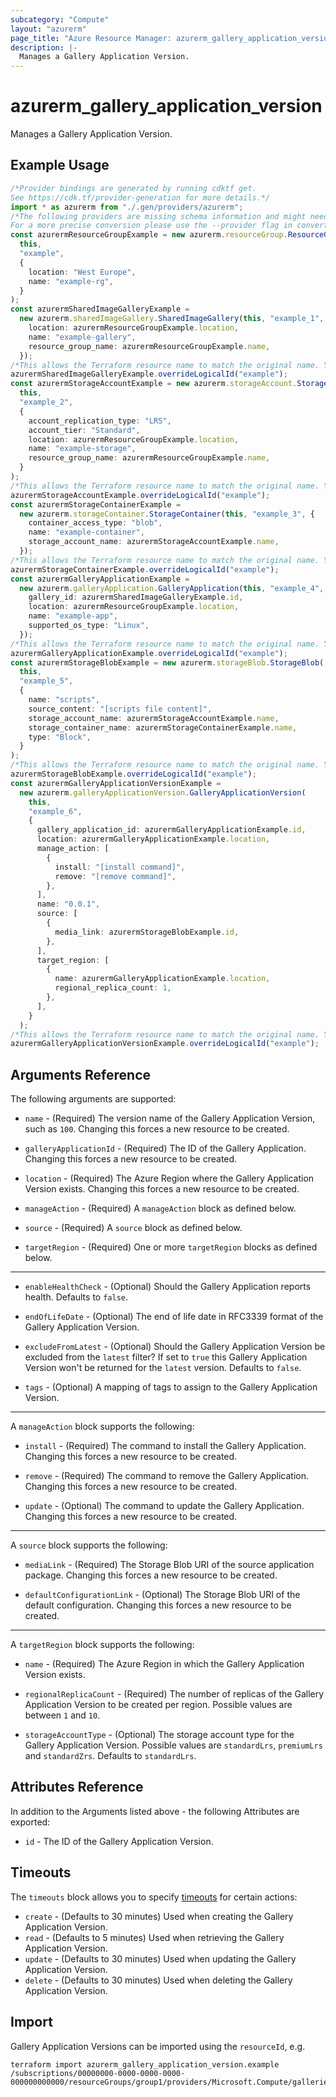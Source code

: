 ```yaml
---
subcategory: "Compute"
layout: "azurerm"
page_title: "Azure Resource Manager: azurerm_gallery_application_version"
description: |-
  Manages a Gallery Application Version.
---
```


# azurerm\_gallery\_application\_version

Manages a Gallery Application Version.

## Example Usage

```typescript
/*Provider bindings are generated by running cdktf get.
See https://cdk.tf/provider-generation for more details.*/
import * as azurerm from "./.gen/providers/azurerm";
/*The following providers are missing schema information and might need manual adjustments to synthesize correctly: azurerm.
For a more precise conversion please use the --provider flag in convert.*/
const azurermResourceGroupExample = new azurerm.resourceGroup.ResourceGroup(
  this,
  "example",
  {
    location: "West Europe",
    name: "example-rg",
  }
);
const azurermSharedImageGalleryExample =
  new azurerm.sharedImageGallery.SharedImageGallery(this, "example_1", {
    location: azurermResourceGroupExample.location,
    name: "example-gallery",
    resource_group_name: azurermResourceGroupExample.name,
  });
/*This allows the Terraform resource name to match the original name. You can remove the call if you don't need them to match.*/
azurermSharedImageGalleryExample.overrideLogicalId("example");
const azurermStorageAccountExample = new azurerm.storageAccount.StorageAccount(
  this,
  "example_2",
  {
    account_replication_type: "LRS",
    account_tier: "Standard",
    location: azurermResourceGroupExample.location,
    name: "example-storage",
    resource_group_name: azurermResourceGroupExample.name,
  }
);
/*This allows the Terraform resource name to match the original name. You can remove the call if you don't need them to match.*/
azurermStorageAccountExample.overrideLogicalId("example");
const azurermStorageContainerExample =
  new azurerm.storageContainer.StorageContainer(this, "example_3", {
    container_access_type: "blob",
    name: "example-container",
    storage_account_name: azurermStorageAccountExample.name,
  });
/*This allows the Terraform resource name to match the original name. You can remove the call if you don't need them to match.*/
azurermStorageContainerExample.overrideLogicalId("example");
const azurermGalleryApplicationExample =
  new azurerm.galleryApplication.GalleryApplication(this, "example_4", {
    gallery_id: azurermSharedImageGalleryExample.id,
    location: azurermResourceGroupExample.location,
    name: "example-app",
    supported_os_type: "Linux",
  });
/*This allows the Terraform resource name to match the original name. You can remove the call if you don't need them to match.*/
azurermGalleryApplicationExample.overrideLogicalId("example");
const azurermStorageBlobExample = new azurerm.storageBlob.StorageBlob(
  this,
  "example_5",
  {
    name: "scripts",
    source_content: "[scripts file content]",
    storage_account_name: azurermStorageAccountExample.name,
    storage_container_name: azurermStorageContainerExample.name,
    type: "Block",
  }
);
/*This allows the Terraform resource name to match the original name. You can remove the call if you don't need them to match.*/
azurermStorageBlobExample.overrideLogicalId("example");
const azurermGalleryApplicationVersionExample =
  new azurerm.galleryApplicationVersion.GalleryApplicationVersion(
    this,
    "example_6",
    {
      gallery_application_id: azurermGalleryApplicationExample.id,
      location: azurermGalleryApplicationExample.location,
      manage_action: [
        {
          install: "[install command]",
          remove: "[remove command]",
        },
      ],
      name: "0.0.1",
      source: [
        {
          media_link: azurermStorageBlobExample.id,
        },
      ],
      target_region: [
        {
          name: azurermGalleryApplicationExample.location,
          regional_replica_count: 1,
        },
      ],
    }
  );
/*This allows the Terraform resource name to match the original name. You can remove the call if you don't need them to match.*/
azurermGalleryApplicationVersionExample.overrideLogicalId("example");

```

## Arguments Reference

The following arguments are supported:

*   `name` - (Required) The version name of the Gallery Application Version, such as `100`. Changing this forces a new resource to be created.

*   `galleryApplicationId` - (Required) The ID of the Gallery Application. Changing this forces a new resource to be created.

*   `location` - (Required) The Azure Region where the Gallery Application Version exists. Changing this forces a new resource to be created.

*   `manageAction` - (Required) A `manageAction` block as defined below.

*   `source` - (Required) A `source` block as defined below.

*   `targetRegion` - (Required) One or more `targetRegion` blocks as defined below.

***

*   `enableHealthCheck` - (Optional) Should the Gallery Application reports health. Defaults to `false`.

*   `endOfLifeDate` - (Optional) The end of life date in RFC3339 format of the Gallery Application Version.

*   `excludeFromLatest` - (Optional) Should the Gallery Application Version be excluded from the `latest` filter? If set to `true` this Gallery Application Version won't be returned for the `latest` version. Defaults to `false`.

*   `tags` - (Optional) A mapping of tags to assign to the Gallery Application Version.

***

A `manageAction` block supports the following:

*   `install` - (Required) The command to install the Gallery Application. Changing this forces a new resource to be created.

*   `remove` - (Required) The command to remove the Gallery Application. Changing this forces a new resource to be created.

*   `update` - (Optional) The command to update the Gallery Application. Changing this forces a new resource to be created.

***

A `source` block supports the following:

*   `mediaLink` - (Required) The Storage Blob URI of the source application package. Changing this forces a new resource to be created.

*   `defaultConfigurationLink` - (Optional) The Storage Blob URI of the default configuration. Changing this forces a new resource to be created.

***

A `targetRegion` block supports the following:

*   `name` - (Required) The Azure Region in which the Gallery Application Version exists.

*   `regionalReplicaCount` - (Required) The number of replicas of the Gallery Application Version to be created per region. Possible values are between `1` and `10`.

*   `storageAccountType` - (Optional) The storage account type for the Gallery Application Version. Possible values are `standardLrs`, `premiumLrs` and `standardZrs`. Defaults to `standardLrs`.

## Attributes Reference

In addition to the Arguments listed above - the following Attributes are exported:

* `id` - The ID of the Gallery Application Version.

## Timeouts

The `timeouts` block allows you to specify [timeouts](https://www.terraform.io/language/resources/syntax#operation-timeouts) for certain actions:

* `create` - (Defaults to 30 minutes) Used when creating the Gallery Application Version.
* `read` - (Defaults to 5 minutes) Used when retrieving the Gallery Application Version.
* `update` - (Defaults to 30 minutes) Used when updating the Gallery Application Version.
* `delete` - (Defaults to 30 minutes) Used when deleting the Gallery Application Version.

## Import

Gallery Application Versions can be imported using the `resourceId`, e.g.

```shell
terraform import azurerm_gallery_application_version.example /subscriptions/00000000-0000-0000-0000-000000000000/resourceGroups/group1/providers/Microsoft.Compute/galleries/gallery1/applications/galleryApplication1/versions/galleryApplicationVersion1
```
